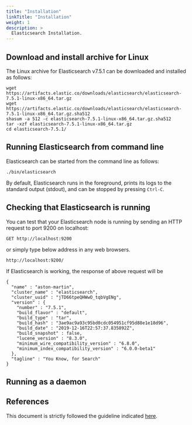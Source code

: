 ```yaml
---
title: "Installation"
linkTitle: "Installation"
weight: 1
description: >
  Elasticsearch Installation.
---
```


## Download and install archive for Linux

The Linux archive for Elasticsearch v7.5.1 can be downloaded and installed as follows:

```
wget https://artifacts.elastic.co/downloads/elasticsearch/elasticsearch-7.5.1-linux-x86_64.tar.gz
wget https://artifacts.elastic.co/downloads/elasticsearch/elasticsearch-7.5.1-linux-x86_64.tar.gz.sha512
shasum -a 512 -c elasticsearch-7.5.1-linux-x86_64.tar.gz.sha512 
tar -xzf elasticsearch-7.5.1-linux-x86_64.tar.gz
cd elasticsearch-7.5.1/
```

## Running Elasticsearch from command line

Elasticsearch can be started from the command line as follows:

```
./bin/elasticsearch
```

By default, Elasticsearch runs in the foreground, prints its logs to the standard output (stdout), and can be stopped by pressing `Ctrl-C`.

## Checking that Elasticsearch is running

You can test that your Elasticsearch node is running by sending an HTTP request to port 9200 on localhost:

```
GET http://localhost:9200
```

or simply type below address in any web browsers.

```
http://localhost:9200/
```

If Elasticsearch is working, the response of above request will be

```
{
  "name" : "aston-martin",
  "cluster_name" : "elasticsearch",
  "cluster_uuid" : "jTD66tpeQHWwO_tqbVgENg",
  "version" : {
    "number" : "7.5.1",
    "build_flavor" : "default",
    "build_type" : "tar",
    "build_hash" : "3ae9ac9a93c95bd0cdc054951cf95d88e1e18d96",
    "build_date" : "2019-12-16T22:57:37.835892Z",
    "build_snapshot" : false,
    "lucene_version" : "8.3.0",
    "minimum_wire_compatibility_version" : "6.8.0",
    "minimum_index_compatibility_version" : "6.0.0-beta1"
  },
  "tagline" : "You Know, for Search"
}
```

## Running as a daemon



## References

This document is strictly followed the guideline indicated [here](https://www.elastic.co/guide/en/elasticsearch/reference/current/install-elasticsearch.html).